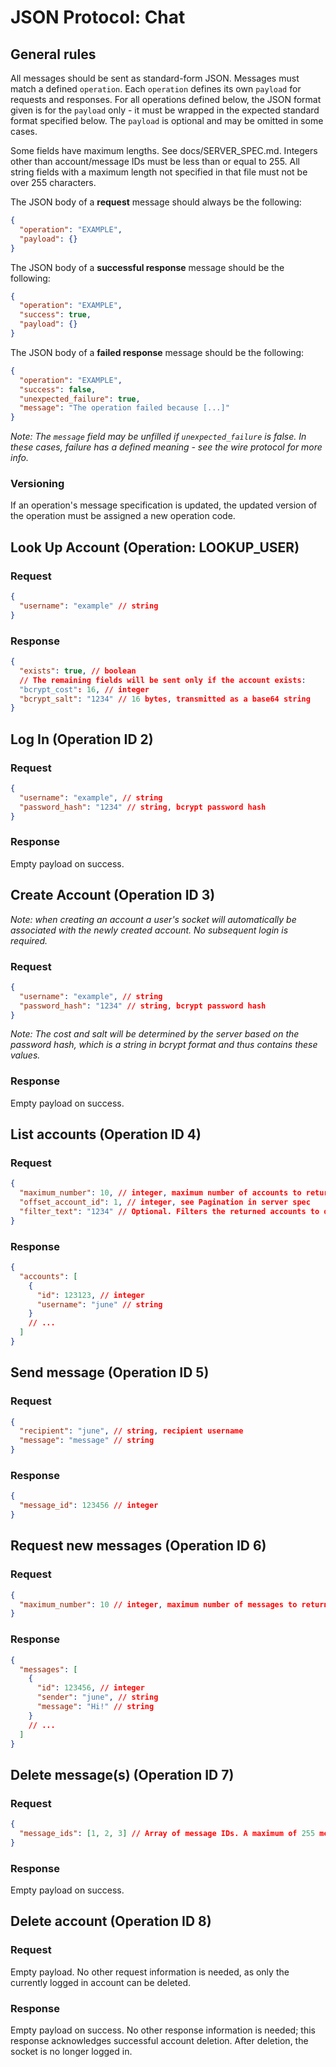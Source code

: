 # JSON Protocol: Chat

## General rules

All messages should be sent as standard-form JSON. Messages must match a defined `operation`. Each `operation` defines its own `payload` for requests and responses. For all operations defined below, the JSON format given is for the `payload` only - it must be wrapped in the expected standard format specified below. The `payload` is optional and may be omitted in some cases.

Some fields have maximum lengths. See docs/SERVER_SPEC.md. Integers other than account/message IDs must be less than or equal to 255. All string fields with a maximum length not specified in that file must not be over 255 characters.

The JSON body of a **request** message should always be the following:

```json
{
  "operation": "EXAMPLE",
  "payload": {}
}
```

The JSON body of a **successful response** message should be the following:

```json
{
  "operation": "EXAMPLE",
  "success": true,
  "payload": {}
}
```

The JSON body of a **failed response** message should be the following:

```json
{
  "operation": "EXAMPLE",
  "success": false,
  "unexpected_failure": true,
  "message": "The operation failed because [...]"
}
```

_Note: The `message` field may be unfilled if `unexpected_failure` is false. In these cases, failure has a defined meaning - see the wire protocol for more info._

### Versioning

If an operation's message specification is updated, the updated version of the operation must be assigned a new operation code.

## Look Up Account (Operation: LOOKUP_USER)

### Request

```json
{
  "username": "example" // string
}
```

### Response

```json
{
  "exists": true, // boolean
  // The remaining fields will be sent only if the account exists:
  "bcrypt_cost": 16, // integer
  "bcrypt_salt": "1234" // 16 bytes, transmitted as a base64 string
}
```

## Log In (Operation ID 2)

### Request

```json
{
  "username": "example", // string
  "password_hash": "1234" // string, bcrypt password hash
}
```

### Response

Empty payload on success.

## Create Account (Operation ID 3)

_Note: when creating an account a user's socket will automatically be associated with the newly created account. No subsequent login is required._

### Request

```json
{
  "username": "example", // string
  "password_hash": "1234" // string, bcrypt password hash
}
```

_Note: The cost and salt will be determined by the server based on the password hash, which is a string in bcrypt format and thus contains these values._

### Response

Empty payload on success.

## List accounts (Operation ID 4)

### Request

```json
{
  "maximum_number": 10, // integer, maximum number of accounts to return
  "offset_account_id": 1, // integer, see Pagination in server spec
  "filter_text": "1234" // Optional. Filters the returned accounts to only those whose usernames match the format `*[text]*`
}
```

### Response

```json
{
  "accounts": [
    {
      "id": 123123, // integer
      "username": "june" // string
    }
    // ...
  ]
}
```

## Send message (Operation ID 5)

### Request

```json
{
  "recipient": "june", // string, recipient username
  "message": "message" // string
}
```

### Response

```json
{
  "message_id": 123456 // integer
}
```

## Request new messages (Operation ID 6)

### Request

```json
{
  "maximum_number": 10 // integer, maximum number of messages to return
}
```

### Response

```json
{
  "messages": [
    {
      "id": 123456, // integer
      "sender": "june", // string
      "message": "Hi!" // string
    }
    // ...
  ]
}
```

## Delete message(s) (Operation ID 7)

### Request

```json
{
  "message_ids": [1, 2, 3] // Array of message IDs. A maximum of 255 message IDs can be sent at one time.
}
```

### Response

Empty payload on success.

## Delete account (Operation ID 8)

### Request

Empty payload. No other request information is needed, as only the currently logged in account can be deleted.

### Response

Empty payload on success. No other response information is needed; this response acknowledges successful account deletion. After deletion, the socket is no longer logged in.
